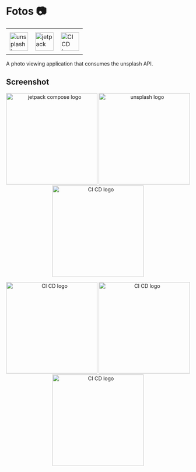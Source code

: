 # Fotos :camera:
<p align="center">
<table align="center">
         <tr>
         <td style="padding:10px"><img src="https://user-images.githubusercontent.com/59829833/180713345-0b2f5d7e-47b5-433f-ad4d-c63ea547e1c0.png" alt="unsplash logo" width="50"></td>
            <td style="padding:10px"><img src="https://user-images.githubusercontent.com/59829833/180710578-d510b3f2-fcc9-4144-9a86-880457b4d43b.png" alt="jetpack compose logo" width="50"></td>
            <td style="padding:10px"><img src="https://user-images.githubusercontent.com/59829833/180711145-b2810b35-3f0e-409c-9d89-76bb73b119db.png" alt="CI CD logo" width="50"></td> 
         </tr>
</table>
</p>

A photo viewing application that consumes the unsplash API.

## Screenshot
<p align="center">
         <tr>
            <img src="https://user-images.githubusercontent.com/59829833/183663790-9c56d6b0-8254-43d0-9a94-fc2bf9a3db56.jpg" alt="jetpack compose logo" width="250">
            <img src="https://user-images.githubusercontent.com/59829833/183663602-8a50f70e-1a0b-4146-9677-63d0af415b2c.jpg" alt="unsplash logo" width="250">
            <img src="https://user-images.githubusercontent.com/59829833/183664003-3dc34e44-1e92-41ee-9076-0c664c0bf2ce.jpg" alt="CI CD logo" width="250">  
         </tr>
</p>

<p align="center">
         <tr>
          <img src="https://user-images.githubusercontent.com/59829833/183667022-3149321e-828f-4b87-a249-7729c7cc6b38.jpg" alt="CI CD logo" width="250">
          <img src="https://user-images.githubusercontent.com/59829833/183674325-d1655275-8c68-4ff1-aedc-a2d0f173d58e.jpg" alt="CI CD logo" width="250">
          <img src="https://user-images.githubusercontent.com/59829833/183674545-a0d17a94-5c46-4b64-b8bb-dfc27a2fa489.jpg" alt="CI CD logo" width="250">
         </tr>
</p>
